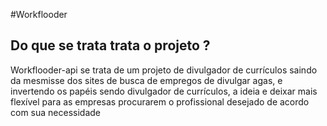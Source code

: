 #Workflooder

## Do que se trata trata o projeto ?
Workflooder-api se trata de um projeto de divulgador de currículos saindo da mesmisse dos sites de busca de empregos de divulgar agas, e invertendo os papéis sendo divulgador de currículos, a ideia e deixar mais flexível para as empresas procurarem o profissional desejado de acordo com sua necessidade

